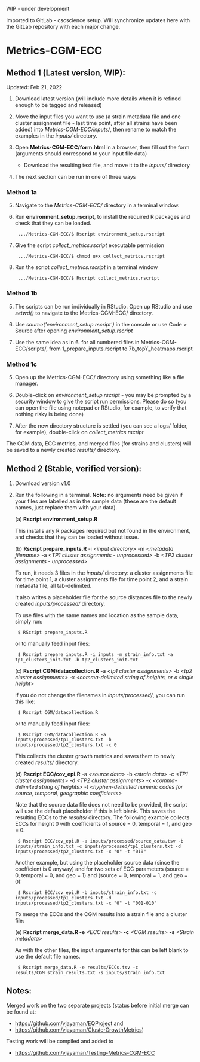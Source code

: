 WIP - under development









Imported to GitLab - cscscience setup. Will synchronize updates here with the GitLab repository with each major change. 

Metrics-CGM-ECC
================

## Method 1 (Latest version, WIP):

Updated: Feb 21, 2022

1. Download latest version (will include more details when it is refined enough to be tagged and released)

2. Move the input files you want to use (a strain metadata file and one cluster assignment file - last time point, after all strains have been added) into *Metrics-CGM-ECC/inputs/*, then rename to match the examples in the *inputs/* directory.
 
3. Open **Metrics-CGM-ECC/form.html** in a browser, then fill out the form (arguments should correspond to your input file data)
	* Download the resulting text file, and move it to the *inputs/* directory

4. The next section can be run in one of three ways

### Method 1a

5. Navigate to the *Metrics-CGM-ECC/* directory in a terminal window. 

6. Run **environment_setup.rscript**, to install the required R packages and check that they can be loaded.

        .../Metrics-CGM-ECC/$ Rscript environment_setup.rscript

7. Give the script *collect_metrics.rscript* executable permission

        .../Metrics-CGM-ECC/$ chmod u+x collect_metrics.rscript

8. Run the script *collect_metrics.rscript* in a terminal window 

        .../Metrics-CGM-ECC/$ Rscript collect_metrics.rscript
	
### Method 1b

5. The scripts can be run individually in RStudio. Open up RStudio and use *setwd()* to navigate to the Metrics-CGM-ECC/ directory.

6. Use *source('environment_setup.rscript')* in the console or use Code > Source after opening *environment_setup.rscript*

7. Use the same idea as in 6. for all numbered files in Metrics-CGM-ECC/scripts/, from 1\_prepare\_inputs.rscript to 7b\_topY\_heatmaps.rscript

### Method 1c

5. Open up the Metrics-CGM-ECC/ directory using something like a file manager. 

6. Double-click on *environment_setup.rscript* - you may be prompted by a security window to give the script run permissions. Please do so (you can open the file using notepad or RStudio, for example, to verify that nothing risky is being done)

7. After the new directory structure is settled (you can see a logs/ folder, for example), double-click on *collect_metrics.rscript*

The CGM data, ECC metrics, and merged files (for strains and clusters) will be saved to a newly created *results/* directory.


## Method 2 (Stable, verified version):

1. Download version [v1.0](https://github.com/vjayaman/Metrics-CGM-ECC/releases/tag/v1.0)

2. Run the following in a terminal. **Note:** no arguments need be given if your files are labelled as in the sample data (these are the default names, just replace them with your data).

    (a) **Rscript environment\_setup.R**

    This installs any R packages required but not found in the environment, and checks that they can be loaded without issue.


    (b) **Rscript prepare\_inputs.R** -i *\<input directory\>* -m *\<metadata filename\>* -a *\<TP1 cluster assignments - unprocessed\>* -b *\<TP2 cluster assignments - unprocessed\>*

    To run, it needs 3 files in the *inputs/* directory: a cluster assignments file for time point 1, a cluster assignments file for time point 2, and a strain metadata file, all tab-delimited. 
    
    It also writes a placeholder file for the source distances file to the newly created *inputs/processed/* directory. 
    
    To use files with the same names and location as the sample data, simply run:

        $ RScript prepare_inputs.R
    
    or to manually feed input files:

        $ Rscript prepare_inputs.R -i inputs -m strain_info.txt -a tp1_clusters_init.txt -b tp2_clusters_init.txt

    
    (c) **Rscript CGM/datacollection.R** -a *\<tp1 cluster assignments\>* -b *\<tp2 cluster assignments\>* -x *\<comma-delimited string of heights, or a single height\>*

    If you do not change the filenames in *inputs/processed/*, you can run this like:

        $ Rscript CGM/datacollection.R
    
    or to manually feed input files: 

        $ Rscript CGM/datacollection.R -a inputs/processed/tp1_clusters.txt -b inputs/processed/tp2_clusters.txt -x 0

    This collects the cluster growth metrics and saves them to newly created *results/* directory.

    (d) **Rscript ECC/cov\_epi.R** -a *\<source data\>* -b *\<strain data\>* -c *\<TP1 cluster assignments\>* -d *\<TP2 cluster assignments\>* -x *\<comma-delimited string of heights\>* -t *\<hyphen-delimited numeric codes for source, temporal, geographic coefficients\>*

    Note that the source data file does not need to be provided, the script
will use the default placeholder if this is left blank. This saves the
resulting ECCs to the *results/* directory. The following example
collects ECCs for height 0 with coefficients of source = 0, temporal =
1, and geo = 0:

        $ Rscript ECC/cov_epi.R -a inputs/processed/source_data.tsv -b inputs/strain_info.txt -c inputs/processed/tp1_clusters.txt -d inputs/processed/tp2_clusters.txt -x "0" -t "010"

    Another example, but using the placeholder source data (since the
coefficient is 0 anyway) and for two sets of ECC parameters (source = 0,
temporal = 0, and geo = 1) and (source = 0, temporal = 1, and geo = 0):

        $ Rscript ECC/cov_epi.R -b inputs/strain_info.txt -c inputs/processed/tp1_clusters.txt -d inputs/processed/tp2_clusters.txt -x "0" -t "001-010"

    To merge the ECCs and the CGM results into a strain file and a cluster
file:

    (e) **Rscript merge\_data.R -e** *\<ECC results\>* **-c** *\<CGM results\>*
**-s** *\<Strain metadata\>*

    As with the other files, the input arguments for this can be left blank to use the default file names.
    
        $ Rscript merge_data.R -e results/ECCs.tsv -c results/CGM_strain_results.txt -s inputs/strain_info.txt
	

## Notes:

Merged work on the two separate projects (status before initial merge
can be found at: 
* <https://github.com/vjayaman/EQProject> and 
* <https://github.com/vjayaman/ClusterGrowthMetrics>)

Testing work will be compiled and added to 
* <https://github.com/vjayaman/Testing-Metrics-CGM-ECC>
